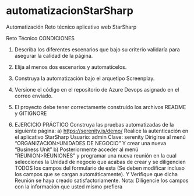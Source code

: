 # automatizacionStarSharp
Automatización Reto técnico aplicativo web  StarSharp

Reto Técnico
CONDICIONES
1. Describa los diferentes escenarios que bajo su criterio validaría para asegurar la calidad 
de la página.
2. Elija al menos dos escenarios y automatícelos.
3. Construya la automatización bajo el arquetipo Screenplay.
4. Versione el código en el repositorio de Azure Devops asignado en el correo enviado.
5. El proyecto debe tener correctamente construido los archivos README y GITIGNORE

6. EJERCICIO PRÁCTICO
Construya las pruebas automatizadas de la siguiente página: 
a) https://serenity.is/demo/
Realice la autenticación en el aplicativo StarSharp
Usuario: admin
Clave: serenity
Dirigirse al menú “ORGANIZACION>UNIDADES DE NEGOCIO” 
Y crear una nueva “Business Unit”
b) Posteriormente acceder al menú “REUNION>REUNIONES” y programar una nueva reunión
en la cual selecciones la Unidad de negocio que acabas de crear y se diligencien TODOS los 
campos del formulario de esta (Se deben modificar incluso los campos que se cargan 
automáticamente).
Y Verifique que dicha Reunión se haya creado satisfactoriamente.
Nota: Diligencie los campos con la información que usted mismo prefiera
